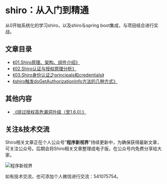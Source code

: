 # shiro：从入门到精通

从0开始系统化的学习shiro，以及shiro与spring boot集成，与项目结合进行实战。

## 文章目录

- [《01.Shiro原理、架构、组件介绍》](./article/01.Shiro原理、架构、组件介绍.md)
- [《02.Shiro认证与授权原理分析》](./article/02.Shiro认证与授权原理分析.md)
- [《03.Shiro身份认证之principals和credentials》](./article/03.Shiro身份认证之principals和credentials.md)
- [《shiro触发doGetAuthorizationInfo方法的几种方式》](./article/shiro触发doGetAuthorizationInfo方法的几种方式.md)

## 其他内容

- [《绕过授权高危漏洞升级（至1.6.0）》](./other/绕过授权高危漏洞升级.md)


## 关注&技术交流

Shiro相关文章正在个人公众号"**程序新视界**"持续更新中，为确保获得最新文章，可关注公众号。后期会将Shiro相关文章整理成电子版，在公众号内免费分享给大家。

![程序新视界](https://www.choupangxia.com/wp-content/uploads/2019/07/weixin.jpg)

如有技术交流，也可添加个人微信进行交流：541075754。
